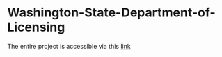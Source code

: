 # Washington-State-Department-of-Licensing

The entire project is accessible via this <a href="https://mouadmh.github.io/Portfolio.github.io/Projects/Data_Analysis_of_Electric_Vehicle_Title_and_Registration_Activity/index.html">link</a>
